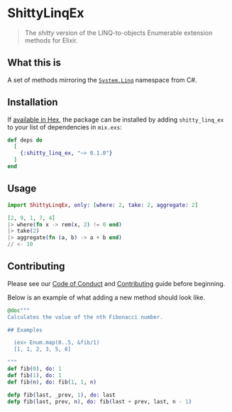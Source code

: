 # ShittyLinqEx

> The _shitty_ version of the LINQ-to-objects Enumerable extension methods for Elixir.

## What this is

A set of methods mirroring the [`System.Linq`](https://docs.microsoft.com/en-us/dotnet/csharp/linq/) namespace from C#.

## Installation

If [available in Hex](https://hex.pm/docs/publish), the package can be installed
by adding `shitty_linq_ex` to your list of dependencies in `mix.exs`:

```elixir
def deps do
  [
    {:shitty_linq_ex, "~> 0.1.0"}
  ]
end
```

## Usage

```elixir
import ShittyLinqEx, only: [where: 2, take: 2, aggregate: 2]

[2, 9, 1, 7, 4]
|> where(fn x -> rem(x, 2) != 0 end)
|> take(2)
|> aggregate(fn (a, b) -> a + b end)
// <- 10
```

## Contributing

Please see our [Code of Conduct](./code_of_conduct.md) and [Contributing](./contributing.md) guide before beginning.

Below is an example of what adding a new method should look like.

```elixir
@doc"""
Calculates the value of the nth Fibonacci number.

## Examples

  iex> Enum.map(0..5, &fib/1)
  [1, 1, 2, 3, 5, 8]

"""
def fib(0), do: 1
def fib(1), do: 1
def fib(n), do: fib(1, 1, n)

defp fib(last, _prev, 1), do: last
defp fib(last, prev, n), do: fib(last + prev, last, n - 1)
```
